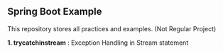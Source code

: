 ## Spring Boot Example
This repository stores all practices and examples. (Not Regular Project)



**1. trycatchinstream** : Exception Handling in Stream statement
